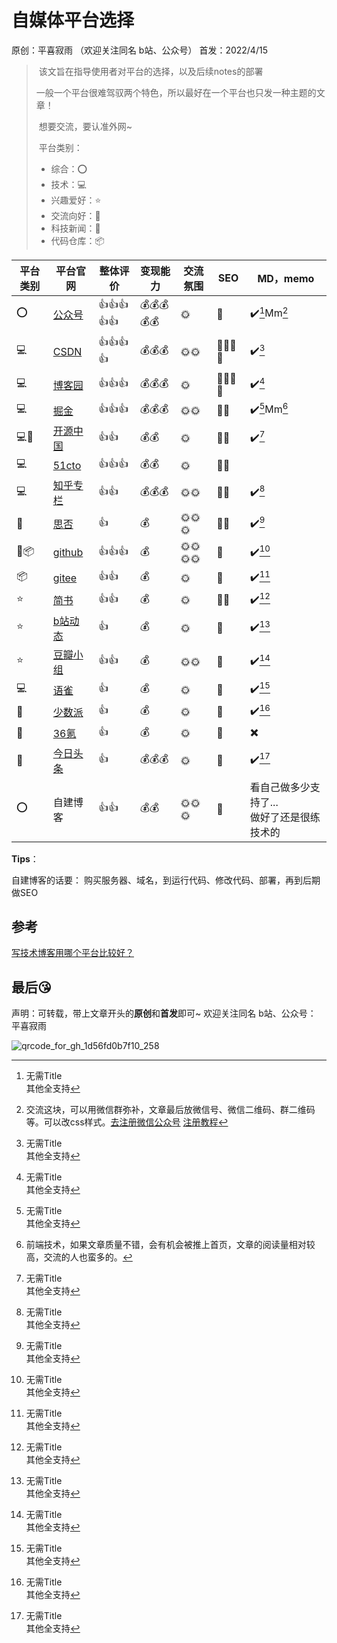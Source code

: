 # 自媒体平台选择
原创：平喜寂雨 （欢迎关注同名 b站、公众号）
首发：2022/4/15



> ​	该文旨在指导使用者对平台的选择，以及后续notes的部署
>
> ​	一般一个平台很难驾驭两个特色，所以最好在一个平台也只发一种主题的文章！
>
> ​	想要交流，要认准外网~
>
> ​	平台类别：
>
> - 综合：:o:
> - 技术：:computer:
> - 兴趣爱好：:star:
> - 交流向好：:speech_balloon:
> - 科技新闻：:newspaper:
> - 代码仓库：:package:

| 平台类别                  | 平台官网                                         | 整体评价             | 变现能力                                           | 交流氛围                                                     | SEO                                                          | MD，memo                                        |
| ------------------------- | ------------------------------------------------ | -------------------- | -------------------------------------------------- | ------------------------------------------------------------ | ------------------------------------------------------------ | ----------------------------------------------- |
| :o:                       | [公众号](https://mp.weixin.qq.com/)              | :+1::+1::+1::+1::+1: | :moneybag::moneybag::moneybag::moneybag::moneybag: | :sun_with_face:                                              | :crescent_moon:                                              | :heavy_check_mark:[^md1]Mm[^gzh]                |
| :computer:                | [CSDN](https://www.csdn.net/)                    | :+1::+1::+1::+1:     | :moneybag::moneybag::moneybag:                     | :sun_with_face::sun_with_face:                               | :crescent_moon::crescent_moon::crescent_moon::crescent_moon: | :heavy_check_mark:[^md1]                        |
| :computer:                | [博客园](https://www.cnblogs.com/)               | :+1::+1::+1:         | :moneybag::moneybag::moneybag:                     | :sun_with_face:                                              | :crescent_moon::crescent_moon::crescent_moon::crescent_moon: | :heavy_check_mark:[^md1]                        |
| :computer:                | [掘金](https://juejin.cn/)                       | :+1::+1::+1:         | :moneybag::moneybag::moneybag:                     | :sun_with_face::sun_with_face:                               | :crescent_moon::crescent_moon:                               | :heavy_check_mark:[^md1]Mm[^jj]                 |
| :computer::newspaper:     | [开源中国](https://www.oschina.net/)             | :+1::+1:             | :moneybag::moneybag:                               | :sun_with_face:                                              | :crescent_moon::crescent_moon:                               | :heavy_check_mark:[^md1]                        |
| :computer:                | [51cto](https://blog.51cto.com/)                 | :+1::+1::+1:         | :moneybag::moneybag:                               | :sun_with_face:                                              | :crescent_moon::crescent_moon:                               |                                                 |
| :computer:                | [知乎专栏](https://zhuanlan.zhihu.com/)          | :+1::+1:             | :moneybag::moneybag::moneybag:                     | :sun_with_face::sun_with_face:                               | :crescent_moon::crescent_moon:                               | :heavy_check_mark:[^md1]                        |
| :speech_balloon:          | [思否](https://segmentfault.com/blogs)           | :+1:                 | :moneybag:                                         | :sun_with_face::sun_with_face::sun_with_face:                | :crescent_moon::crescent_moon:                               | :heavy_check_mark:[^md1]                        |
| :speech_balloon::package: | [github](https://github.com/)                    | :+1::+1::+1:         | :moneybag:                                         | :sun_with_face::sun_with_face::sun_with_face::sun_with_face: | :crescent_moon:                                              | :heavy_check_mark:[^md1]                        |
| :package:                 | [gitee](https://gitee.com/)                      | :+1::+1:             | :moneybag:                                         | :sun_with_face:                                              | :crescent_moon:                                              | :heavy_check_mark:[^md1]                        |
| :star:                    | [简书](https://www.jianshu.com/)                 | :+1::+1:             | :moneybag:                                         | :sun_with_face:                                              | :crescent_moon::crescent_moon:                               | :heavy_check_mark:[^md1]                        |
| :star:                    | [b站动态](https://t.bilibili.com/)               | :+1:                 | :moneybag:                                         | :sun_with_face:                                              | :crescent_moon:                                              | :heavy_check_mark:[^md1]                        |
| :star:                    | [豆瓣小组](https://www.douban.com/group/explore) | :+1::+1:             | :moneybag:                                         | :sun_with_face::sun_with_face:                               | :crescent_moon:                                              | :heavy_check_mark:[^md1]                        |
| :computer:                | [语雀](https://www.yuque.com/explore/headlines)  | :+1:                 | :moneybag:                                         | :sun_with_face:                                              | :crescent_moon:                                              | :heavy_check_mark:[^md1]                        |
| :newspaper:               | [少数派](https://sspai.com/)                     | :+1:                 | :moneybag:                                         | :sun_with_face:                                              | :crescent_moon:                                              | :heavy_check_mark:[^md1]                        |
| :newspaper:               | [36氪](https://www.36kr.com/)                    | :+1:                 | :moneybag:                                         | :sun_with_face:                                              | :crescent_moon:                                              | :heavy_multiplication_x:                        |
| :newspaper:               | [今日头条](https://www.toutiao.com/)             | :+1:                 | :moneybag::moneybag::moneybag:                     | :sun_with_face:                                              | :crescent_moon:                                              | :heavy_check_mark:[^md1]                        |
| :o:                       | 自建博客                                         | :+1::+1:             | :moneybag::moneybag:                               | :sun_with_face::sun_with_face::sun_with_face:                | :crescent_moon:                                              | 看自己做多少支持了...<br />做好了还是很练技术的 |



**Tips**：

[^md1]:无需Title<br />其他全支持
[^md2]:无需Title<br />其他支持不多

[^md3]:支持还行<br />除了目录



[^gzh]:交流这块，可以用微信群弥补，文章最后放微信号、微信二维码、群二维码等。可以改css样式。[去注册微信公众号](https://mp.weixin.qq.com/cgi-bin/registermidpage?action=index&lang=zh_CN&token=)  [注册教程](https://zhuanlan.zhihu.com/p/78733843)
[^jj]:前端技术，如果文章质量不错，会有机会被推上首页，文章的阅读量相对较高，交流的人也蛮多的。







自建博客的话要：
购买服务器、域名，到运行代码、修改代码、部署，再到后期做SEO



## 参考

[写技术博客用哪个平台比较好？](https://www.fromgeek.com/daily/1044-386518.html)





## 最后😘

声明：可转载，带上文章开头的**原创**和**首发**即可~ 欢迎关注同名 b站、公众号： 平喜寂雨

![qrcode_for_gh_1d56fd0b7f10_258](https://gitee.com/vacrain/typora_img/raw/master/assets/imgs/2021/2022-04-15_16-53-07_qrcode_for_gh_1d56fd0b7f10_258.jpg)